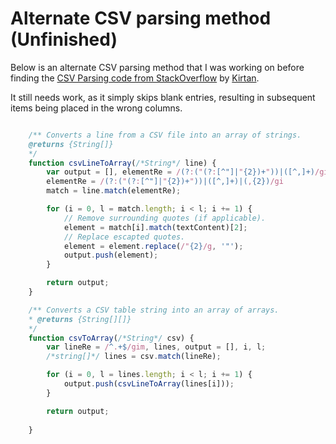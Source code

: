 ﻿Alternate CSV parsing method (Unfinished)
=========================================

Below is an alternate CSV parsing method that I was working on before finding the [CSV Parsing code from StackOverflow] by [Kirtan].  

It still needs work, as it simply skips blank entries, resulting in subsequent items being placed in the wrong columns.

```javascript

	/** Converts a line from a CSV file into an array of strings.
	@returns {String[]}
	*/
	function csvLineToArray(/*String*/ line) {
		var output = [], elementRe = /(?:("(?:[^"]|"{2})+"))|([^,]+)/gi, match, i, l, textContent = /^("?)(.+)\1$/i, element;
		elementRe = /(?:("(?:[^"]|"{2})+"))|([^,]+)|(,{2})/gi
		match = line.match(elementRe);

		for (i = 0, l = match.length; i < l; i += 1) {
			// Remove surrounding quotes (if applicable).
			element = match[i].match(textContent)[2];
			// Replace escapted quotes.
			element = element.replace(/"{2}/g, '"');
			output.push(element);
		}

		return output;
	}

	/** Converts a CSV table string into an array of arrays.
	* @returns {String[][]}
	*/
	function csvToArray(/*String*/ csv) {
		var lineRe = /^.+$/gim, lines, output = [], i, l;
		/*string[]*/ lines = csv.match(lineRe);

		for (i = 0, l = lines.length; i < l; i += 1) {
			output.push(csvLineToArray(lines[i]));
		}

		return output;
		
	}
```

[CSV Parsing code from StackOverflow]:http://stackoverflow.com/questions/1293147/javascript-code-to-parse-csv-data
[Kirtan]:http://stackoverflow.com/users/83664/kirtan